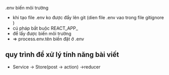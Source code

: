 .env  biến môi trường 
* khi tạo file .env ko được đẩy lên git (dien file .env vao trong file gitignore )
* cú pháp bắt buộc REACT_APP_ 
* để lấy được biến môi trường 
* => process.env.tên biến đặt ở .env 

## quy trình để xử lý tính năng bài viết 
* Service -> Store(post -> action) ->reducer 